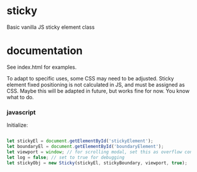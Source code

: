 # sticky
Basic vanilla JS sticky element class

# documentation

See index.html for examples.

To adapt to specific uses, some CSS may need to be adjusted. Sticky element fixed positioning is not calculated in JS, and must be assigned as CSS. Maybe this will be adapted in future, but works fine for now. You know what to do.


### javascript
Initialize:
```js

let stickyEl = document.getElementById('stickyElement');
let boundaryEl = document.getElementById('boundaryElement');
let viewport = window; // for scrolling modal, set this as overflow container
let log = false; // set to true for debugging
let stickyObj = new Sticky(stickyEl, stickyBoundary, viewport, true);
```